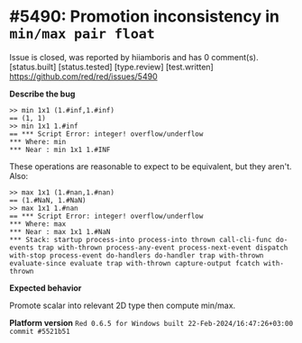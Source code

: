 
#5490: Promotion inconsistency in `min/max pair float`
================================================================================
Issue is closed, was reported by hiiamboris and has 0 comment(s).
[status.built] [status.tested] [type.review] [test.written]
<https://github.com/red/red/issues/5490>

**Describe the bug**

```
>> min 1x1 (1.#inf,1.#inf) 
== (1, 1) 
>> min 1x1 1.#inf 
== *** Script Error: integer! overflow/underflow
*** Where: min
*** Near : min 1x1 1.#INF
```
These operations are reasonable to expect to be equivalent, but they aren't. Also:
```
>> max 1x1 (1.#nan,1.#nan) 
== (1.#NaN, 1.#NaN) 
>> max 1x1 1.#nan 
== *** Script Error: integer! overflow/underflow
*** Where: max
*** Near : max 1x1 1.#NaN
*** Stack: startup process-into process-into thrown call-cli-func do-events trap with-thrown process-any-event process-next-event dispatch with-stop process-event do-handlers do-handler trap with-thrown evaluate-since evaluate trap with-thrown capture-output fcatch with-thrown 
```

**Expected behavior**

Promote scalar into relevant 2D type then compute min/max.

**Platform version**
`Red 0.6.5 for Windows built 22-Feb-2024/16:47:26+03:00  commit #5521b51`


